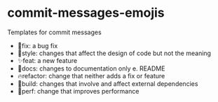 # commit-messages-emojis
Templates for commit messages

- 🐛fix: a bug fix
- 🎨style: changes that affect the design of code but not the meaning
- ✨feat: a new feature
- 📝docs: changes to documentation only e. README
- 🔥refactor: change that neither adds a fix or feature
- 🔨build: changes that involve and affect external dependencies
- 🚀perf: change that improves performance
